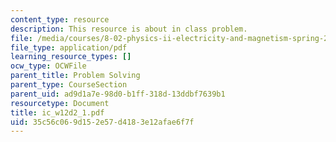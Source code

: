 ```yaml
---
content_type: resource
description: This resource is about in class problem.
file: /media/courses/8-02-physics-ii-electricity-and-magnetism-spring-2007/35c56c069d152e57d4183e12afae6f7f_ic_w12d2_1.pdf
file_type: application/pdf
learning_resource_types: []
ocw_type: OCWFile
parent_title: Problem Solving
parent_type: CourseSection
parent_uid: ad9d1a7e-98d0-b1ff-318d-13ddbf7639b1
resourcetype: Document
title: ic_w12d2_1.pdf
uid: 35c56c06-9d15-2e57-d418-3e12afae6f7f
---
```

